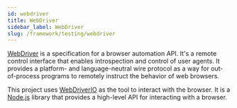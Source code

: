 ```yaml
---
id: webdriver
title: WebDriver
sidebar_label: WebDriver
slug: /framework/testing/webdriver
---
```


[WebDriver](https://www.w3.org/TR/webdriver/) is a specification for a browser automation API. 
It's a remote control interface that enables introspection and control of user agents. 
It provides a platform- and language-neutral wire protocol as a way for out-of-process programs to remotely instruct the behavior of web browsers.

This project uses [WebDriverIO](https://webdriver.io/) as the tool to interact with the browser. It is a [Node.js](https://nodejs.org/) library that provides a high-level API for interacting with a browser.
